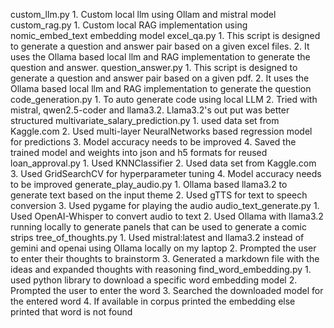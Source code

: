 custom_llm.py
    1. Custom local llm using Ollam and mistral model
custom_rag.py
    1. Custom local RAG implementation using nomic_embed_text embedding model
excel_qa.py
    1. This script is designed to generate a question and answer pair based on a given excel files.
    2. It uses the Ollama based local llm and RAG implementation to generate the question and answer.
question_answer.py
    1. This script is designed to generate a question and answer pair based on a given pdf.
    2. It uses the Ollama based local llm and RAG implementation to generate the question
code_generation.py
    1. To auto generate code using local LLM
    2. Tried with mistral, qwen2.5-coder and llama3.2. Llama3.2's out put was better structured
multivariate_salary_prediction.py
    1. used data set from Kaggle.com
    2. Used multi-layer NeuralNetworks based regression model for predictions
    3. Model accuracy needs to be improved
    4. Saved the trained model and weights into json and h5 formats for reused
loan_approval.py
    1. Used KNNClassifier
    2. Used data set from Kaggle.com
    3. Used GridSearchCV for hyperparameter tuning
    4. Model accuracy needs to be improved
generate_play_audio.py
    1. Ollama based llama3.2 to generate text based on the input theme
    2. Used gTTS for text to speech conversion
    3. Used pygame for playing the audio
audio_text_generate.py
    1. Used OpenAI-Whisper to convert audio to text
    2. Used Ollama with llama3.2 running locally to generate panels that can be used to generate a comic strips
tree_of_thoughts.py
    1. Used mistral:latest and llama3.2 instead of gemini and openai using Ollama locally on my laptop
    2. Prompted the user to enter their thoughts to brainstorm
    3. Generated a markdown file with the ideas and expanded thoughts with reasoning
find_word_embedding.py
    1. used python library to download a specific word embedding model
    2. Prompted the user to enter the word
    3. Searched the downloaded model for the entered word
    4. If available in corpus printed the embedding else printed that word is not found

